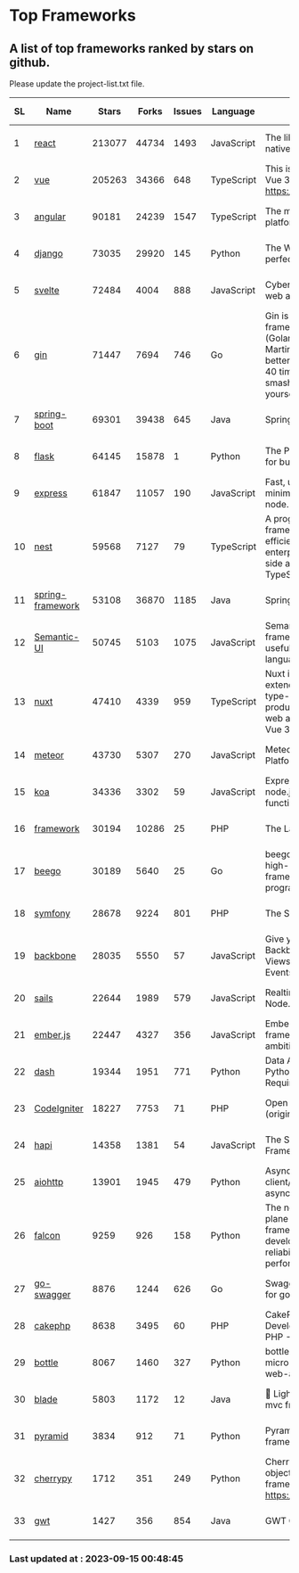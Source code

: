 # Top Frameworks
## A list of top frameworks ranked by stars on github.  
Please update the project-list.txt file.

| SL| Name  | Stars| Forks| Issues | Language | Description | Last Commit |
| --| ------| -----| ---- | ------ | -------- | ----------- | ----------- |
| 1 | [react](https://github.com/facebook/react) | 213077 | 44734 | 1493 | JavaScript | The library for web and native user interfaces | 2023-09-14 15:46:16 |
| 2 | [vue](https://github.com/vuejs/vue) | 205263 | 34366 | 648 | TypeScript | This is the repo for Vue 2. For Vue 3, go to https://github.com/vuejs/core | 2023-04-27 09:43:19 |
| 3 | [angular](https://github.com/angular/angular) | 90181 | 24239 | 1547 | TypeScript | The modern web developer’s platform | 2023-09-14 17:35:45 |
| 4 | [django](https://github.com/django/django) | 73035 | 29920 | 145 | Python | The Web framework for perfectionists with deadlines. | 2023-09-14 19:17:12 |
| 5 | [svelte](https://github.com/sveltejs/svelte) | 72484 | 4004 | 888 | JavaScript | Cybernetically enhanced web apps | 2023-09-13 20:02:23 |
| 6 | [gin](https://github.com/gin-gonic/gin) | 71447 | 7694 | 746 | Go | Gin is a HTTP web framework written in Go (Golang). It features a Martini-like API with much better performance -- up to 40 times faster. If you need smashing performance, get yourself some Gin. | 2023-09-08 14:18:00 |
| 7 | [spring-boot](https://github.com/spring-projects/spring-boot) | 69301 | 39438 | 645 | Java | Spring Boot | 2023-09-14 13:57:03 |
| 8 | [flask](https://github.com/pallets/flask) | 64145 | 15878 | 1 | Python | The Python micro framework for building web applications. | 2023-09-05 21:02:38 |
| 9 | [express](https://github.com/expressjs/express) | 61847 | 11057 | 190 | JavaScript | Fast, unopinionated, minimalist web framework for node. | 2023-05-16 01:53:48 |
| 10 | [nest](https://github.com/nestjs/nest) | 59568 | 7127 | 79 | TypeScript | A progressive Node.js framework for building efficient, scalable, and enterprise-grade server-side applications with TypeScript/JavaScript 🚀 | 2023-09-11 09:40:12 |
| 11 | [spring-framework](https://github.com/spring-projects/spring-framework) | 53108 | 36870 | 1185 | Java | Spring Framework | 2023-09-14 15:45:03 |
| 12 | [Semantic-UI](https://github.com/Semantic-Org/Semantic-UI) | 50745 | 5103 | 1075 | JavaScript | Semantic is a UI component framework based around useful principles from natural language. | 2023-01-11 17:05:32 |
| 13 | [nuxt](https://github.com/nuxt/nuxt) | 47410 | 4339 | 959 | TypeScript | Nuxt is an intuitive and extendable way to create type-safe, performant and production-grade full-stack web apps and websites with Vue 3. | 2023-09-14 21:44:18 |
| 14 | [meteor](https://github.com/meteor/meteor) | 43730 | 5307 | 270 | JavaScript | Meteor, the JavaScript App Platform | 2023-09-12 18:26:16 |
| 15 | [koa](https://github.com/koajs/koa) | 34336 | 3302 | 59 | JavaScript | Expressive middleware for node.js using ES2017 async functions | 2023-05-17 07:50:49 |
| 16 | [framework](https://github.com/laravel/framework) | 30194 | 10286 | 25 | PHP | The Laravel Framework. | 2023-09-14 13:08:33 |
| 17 | [beego](https://github.com/beego/beego) | 30189 | 5640 | 25 | Go | beego is an open-source, high-performance web framework for the Go programming language. | 2023-09-14 13:59:30 |
| 18 | [symfony](https://github.com/symfony/symfony) | 28678 | 9224 | 801 | PHP | The Symfony PHP framework | 2023-09-14 11:24:14 |
| 19 | [backbone](https://github.com/jashkenas/backbone) | 28035 | 5550 | 57 | JavaScript | Give your JS App some Backbone with Models, Views, Collections, and Events | 2023-08-10 22:05:08 |
| 20 | [sails](https://github.com/balderdashy/sails) | 22644 | 1989 | 579 | JavaScript | Realtime MVC Framework for Node.js | 2023-09-01 21:26:40 |
| 21 | [ember.js](https://github.com/emberjs/ember.js) | 22447 | 4327 | 356 | JavaScript | Ember.js - A JavaScript framework for creating ambitious web applications | 2023-09-08 20:11:02 |
| 22 | [dash](https://github.com/plotly/dash) | 19344 | 1951 | 771 | Python | Data Apps & Dashboards for Python. No JavaScript Required. | 2023-08-29 16:49:04 |
| 23 | [CodeIgniter](https://github.com/bcit-ci/CodeIgniter) | 18227 | 7753 | 71 | PHP | Open Source PHP Framework (originally from EllisLab) | 2023-04-07 17:57:13 |
| 24 | [hapi](https://github.com/hapijs/hapi) | 14358 | 1381 | 54 | JavaScript | The Simple, Secure Framework Developers Trust | 2023-04-24 22:09:20 |
| 25 | [aiohttp](https://github.com/aio-libs/aiohttp) | 13901 | 1945 | 479 | Python | Asynchronous HTTP client/server framework for asyncio and Python | 2023-09-12 11:03:31 |
| 26 | [falcon](https://github.com/falconry/falcon) | 9259 | 926 | 158 | Python | The no-magic web data plane API and microservices framework for Python developers, with a focus on reliability, correctness, and performance at scale. | 2023-08-21 21:45:34 |
| 27 | [go-swagger](https://github.com/go-swagger/go-swagger) | 8876 | 1244 | 626 | Go | Swagger 2.0 implementation for go | 2023-08-21 22:25:45 |
| 28 | [cakephp](https://github.com/cakephp/cakephp) | 8638 | 3495 | 60 | PHP | CakePHP: The Rapid Development Framework for PHP - Official Repository | 2023-09-10 16:42:16 |
| 29 | [bottle](https://github.com/bottlepy/bottle) | 8067 | 1460 | 327 | Python | bottle.py is a fast and simple micro-framework for python web-applications. | 2022-09-05 15:24:52 |
| 30 | [blade](https://github.com/lets-blade/blade) | 5803 | 1172 | 12 | Java | :rocket: Lightning fast and elegant mvc framework for Java8 | 2023-06-16 05:18:49 |
| 31 | [pyramid](https://github.com/Pylons/pyramid) | 3834 | 912 | 71 | Python | Pyramid - A Python web framework | 2023-09-14 21:55:43 |
| 32 | [cherrypy](https://github.com/cherrypy/cherrypy) | 1712 | 351 | 249 | Python | CherryPy is a pythonic, object-oriented HTTP framework.      https://cherrypy.dev | 2023-08-04 13:52:17 |
| 33 | [gwt](https://github.com/gwtproject/gwt) | 1427 | 356 | 854 | Java | GWT Open Source Project | 2023-09-13 21:29:31 |

### Last updated at : 2023-09-15 00:48:45
